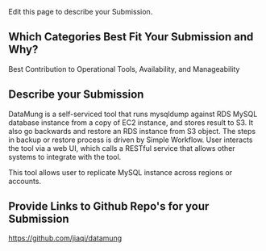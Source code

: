 Edit this page to describe your Submission.

## Which Categories Best Fit Your Submission and Why?

Best Contribution to Operational Tools, Availability, and Manageability

## Describe your Submission

DataMung is a self-serviced tool that runs mysqldump against RDS MySQL database
instance from a copy of EC2 instance, and stores result to S3. It also go
backwards and restore an RDS instance from S3 object. The steps in backup or
restore process is driven by Simple Workflow. User interacts the tool via a
web UI, which calls a RESTful service that allows other systems to integrate
with the tool.

This tool allows user to replicate MySQL instance across regions or accounts.

## Provide Links to Github Repo's for your Submission

https://github.com/jiaqi/datamung
